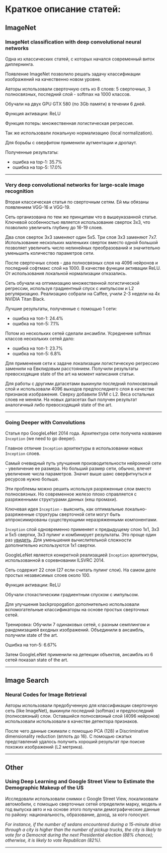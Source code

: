 # Краткое описание статей:

## ImageNet

### ImageNet classification with deep convolutional neural networks

Одна из классических статей, с которых начался современный виток диплернинга.

Появление ImageNet позволило решать задачу классификации изображений на
качественно новом уровне.

Авторы использовали сверточную сеть из 8 слоев: 5 сверточных, 3 полносвязных,
последний слой - softmax на 1000 классов.

Обучали на двух GPU GTX 580 (по 3Gb памяти) в течении 6 дней.

Функция активации: ReLU

Функция потерь: множественная логистическая регрессия.

Так же использовали локальную нормализацию (local normalization).

Для борьбы с оверфитом применили аугментации и дропаут.

Полученные результаты:
- ошибка на top-1: 35.7%
- ошибка на top-5: 17.0%

<hr />

### Very deep convolutional networks for large-scale image recognition

Вторая классическая статья по сверточным сетям. Ей мы обязаны появлением VGG-16 и VGG-19.

Сеть организована по тем же принципам что в вышеуказанной статье.
Ключевой особенностью является использование сверток 3x3, что позволило увеличить глубину до 16-19 слоев.

Два слоя сверток 3x3 заменяют один 5x5. Три слоя 3x3 заменяют 7x7.
Использование нескольких маленьких сверток вместо одной большой позволяет
увеличить число нелинейных преобразований и значительно уменьшить количество
параметров сети.

После сверточных слоев - два полносвязных слоя на 4096 нейронов и последний
софтмакс слой на 1000.
В качестве функции активации ReLU.
От использования локальной нормализации отказались.

Сеть обучали на оптимизацию множественной логистической регрессии,
используя градиентный спуск с импульсом и L2 регуляризацию.
Реализацию собрали на Caffee, учили 2-3 недели на 4х NVIDIA Titan Black.

Лучшие результаты, полученные с помощью 1 сети:
- ошибка на топ-1: 24.4%
- ошибка на топ-5: 7.1%

Потом из нескольких сетей сделали ансамбли.
Усреднение softmax классов нескольких сетей дало:
- ошибка на топ-1: 23.7%
- ошибка на топ-5: 6.8%

Для применения сети к задаче локализации логистическую регрессию
заменили на Евклидовым расстоянием. Получили результаты превосходящие state of the art
на момент написания статьи.

Для работы с другими датасетами выкинули последний полносвязный слой и использовали 4096 выходов
предпоследнего слоя в качестве признаков изображения. Сверху добавили SVM с L2.
Веса остальных слоев не меняли. На новых датасетах был получен результат аналогичный либо превосходящий state of the art.

<hr />

### Going Deeper with Convolutions

Статья про GoogleLeNet 2014 года.
Архитектура сети получила название `Inception` (we need to go deeper).

Главное отличие `Inception` архитектуры в использовании новых `Inception` слоев.

Самый очевидный путь улучшения производительности нейронной сети - увеличение ее размера.
Но больший размер сети, обычно, влечет увеличение числа параметров.
Значит выше шанс оверфитнуться и ресурсов нужно больше.

Эти проблемы можно решить используя разряженные слои вместо полносвязных.
Но современное железо плохо справляется с разряженными структурами данных (кеш промахи).

Ключевая идея `Inception` - выяснить, как оптимальные локально-разряженные структуры
сверточной сети могут быть аппроксимированы существующими неразряженными компонентами.

`Inception` слой одновременно применяет к предыдущему слою
 1x1, 3x3 и 5x5 свертки, 3x3 пулинг и комбинирует результаты.
 Это проще один раз [увидеть](https://www.youtube.com/watch?v=VxhSouuSZDY).
Для уменьшения вычислительной сложности дополнительно используются 1x1 свертки.


GoogleLeNet является конкретной реализацией `Inception` архитектуры, использованной
в соревновании ILSVRC 2014.

Сеть содержит 22 слоя (27 если считать пулинг слои).
На самом деле простых независимых слоев около 100.

Функция активации: ReLU

Обучали стохастическим градиентным спуском с импульсом.

Для улучшения backpropogation дополнительно использовали вспомогательные классификаторы
на основе простых сверточных сетей.

Тренировка: Обучили 7 одинаковых сетей, с разным семплингом и рандомизацией входных изображений. Объединили в ансамбль, получили state of the art.

Ошибка на топ-5: 6.67%

Затем GoogleLeNet применили на детекции объектов, ансамбль из 6 сетей показал state of the art.

<hr />

## Image Search

### Neural Codes for Image Retrieval

Авторы использовали предобученную для классификации сверточную сеть (like ImageNet), выкинули последний (softmax) и предпоследний (полносвязный) слои.
Оставшийся полносвязный слой (4096 нейронов) использовали использовали в качестве детектора признаков.

После чего данные сжимали с помощью PCA (128) и Discriminative dimensionality reduction (вплоть до 16). С помощью сжатых представлений удалось получить хороший результат при поиске похожих изображений (L2 метрика).

<hr />

## Other

### Using Deep Learning and Google Street View to Estimate the Demographic Makeup of the US

Исследовали использовали снимки с Google Street View, локализовали автомобили,
с помощью сверточных сетей определили марку, модель и год выпуска авто и на основе этого получали демографические данные по району: национальность, образование, доход, за кого голосуют.

*For instance, if the number of sedans encountered during a 15-minute drive through a city is higher than the number
of pickup trucks, the city is likely to vote for a Democrat during the next Presidential
election (88% chance); otherwise, it is likely to vote Republican (82%).*

<hr />
